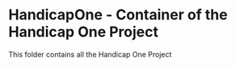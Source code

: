 # HandicapOne - Container of the Handicap One Project
This folder contains all the Handicap One Project